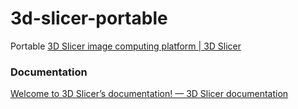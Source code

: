 3d-slicer-portable
==================
Portable [3D Slicer image computing platform | 3D Slicer](https://www.slicer.org/)

### Documentation
[Welcome to 3D Slicer’s documentation! — 3D Slicer documentation](https://slicer.readthedocs.io/en/latest/index.html)
